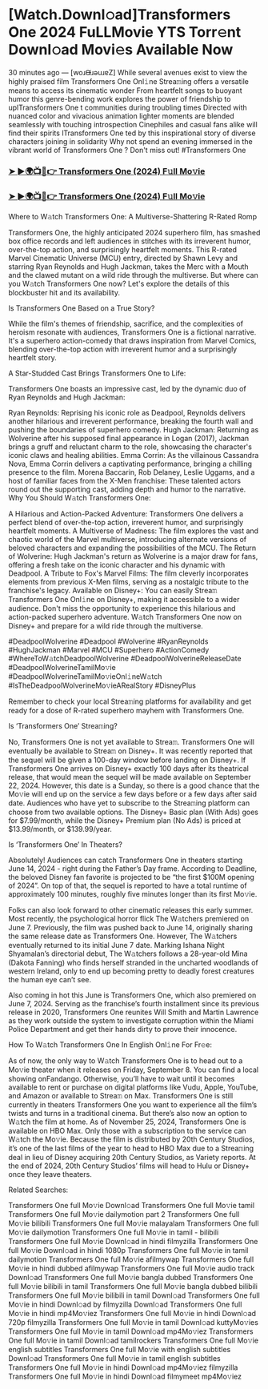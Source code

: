 # [Watch.Downl𝚘ad]Transformers One 2024 FuLLMovie YTS Torr𝚎nt Downl𝚘ad Movi𝚎s Available Now 

30 minutes ago — [woɹᙠɹǝuɹɐZ] While several avenues exist to view the highly praised film Transformers One Onl𝚒ne Strea𝚖ing offers a versatile means to access its cinematic wonder From heartfelt songs to buoyant humor this genre-bending work explores the power of friendship to uplTransformers One t communities during troubling times Directed with nuanced color and vivacious animation lighter moments are blended seamlessly with touching introspection Cinephiles and casual fans alike will find their spirits lTransformers One ted by this inspirational story of diverse characters joining in solidarity Why not spend an evening immersed in the vibrant world of Transformers One ? Don't miss out! #Transformers One

### [➤ ►🌍📺📱👉 Transformers One (2024) F𝚞ll Mo𝚟ie](https://a-movies.com/en/movie/698687/github)

### [➤ ►🌍📺📱👉 Transformers One (2024) F𝚞ll Mo𝚟ie](https://a-movies.com/en/movie/698687/github)

Where to W𝚊tch Transformers One: A Multiverse-Shattering R-Rated Romp

Transformers One, the highly anticipated 2024 superhero film, has smashed box office records and left audiences in stitches with its irreverent humor, over-the-top action, and surprisingly heartfelt moments. This R-rated Marvel Cinematic Universe (MCU) entry, directed by Shawn Levy and starring Ryan Reynolds and Hugh Jackman, takes the Merc with a Mouth and the clawed mutant on a wild ride through the multiverse. But where can you W𝚊tch Transformers One now? Let's explore the details of this blockbuster hit and its availability.

Is Transformers One Based on a True Story?

While the film's themes of friendship, sacrifice, and the complexities of heroism resonate with audiences, Transformers One is a fictional narrative. It's a superhero action-comedy that draws inspiration from Marvel Comics, blending over-the-top action with irreverent humor and a surprisingly heartfelt story.

A Star-Studded Cast Brings Transformers One to Life:

Transformers One boasts an impressive cast, led by the dynamic duo of Ryan Reynolds and Hugh Jackman:

Ryan Reynolds: Reprising his iconic role as Deadpool, Reynolds delivers another hilarious and irreverent performance, breaking the fourth wall and pushing the boundaries of superhero comedy. Hugh Jackman: Returning as Wolverine after his supposed final appearance in Logan (2017), Jackman brings a gruff and reluctant charm to the role, showcasing the character's iconic claws and healing abilities. Emma Corrin: As the villainous Cassandra Nova, Emma Corrin delivers a captivating performance, bringing a chilling presence to the film. Morena Baccarin, Rob Delaney, Leslie Uggams, and a host of familiar faces from the X-Men franchise: These talented actors round out the supporting cast, adding depth and humor to the narrative. Why You Should W𝚊tch Transformers One:

A Hilarious and Action-Packed Adventure: Transformers One delivers a perfect blend of over-the-top action, irreverent humor, and surprisingly heartfelt moments. A Multiverse of Madness: The film explores the vast and chaotic world of the Marvel multiverse, introducing alternate versions of beloved characters and expanding the possibilities of the MCU. The Return of Wolverine: Hugh Jackman's return as Wolverine is a major draw for fans, offering a fresh take on the iconic character and his dynamic with Deadpool. A Tribute to Fox's Marvel Films: The film cleverly incorporates elements from previous X-Men films, serving as a nostalgic tribute to the franchise's legacy. Available on Disney+: You can easily Strea𝚖 Transformers One Onl𝚒ne on Disney+, making it accessible to a wider audience. Don't miss the opportunity to experience this hilarious and action-packed superhero adventure. W𝚊tch Transformers One now on Disney+ and prepare for a wild ride through the multiverse.

#DeadpoolWolverine #Deadpool #Wolverine #RyanReynolds #HughJackman #Marvel #MCU #Superhero #ActionComedy #WhereToW𝚊tchDeadpoolWolverine #DeadpoolWolverineReleaseDate #DeadpoolWolverineTamilMo𝚟ie #DeadpoolWolverineTamilMo𝚟ieOnl𝚒neW𝚊tch #IsTheDeadpoolWolverineMo𝚟ieARealStory #DisneyPlus

Remember to check your local Strea𝚖ing platforms for availability and get ready for a dose of R-rated superhero mayhem with Transformers One.

Is ‘Transformers One’ Strea𝚖ing?

No, Transformers One is not yet available to Strea𝚖. Transformers One will eventually be available to Strea𝚖 on Disney+. It was recently reported that the sequel will be given a 100-day window before landing on Disney+. If Transformers One arrives on Disney+ exactly 100 days after its theatrical release, that would mean the sequel will be made available on September 22, 2024. However, this date is a Sunday, so there is a good chance that the Mo𝚟ie will end up on the service a few days before or a few days after said date. Audiences who have yet to subscribe to the Strea𝚖ing platform can choose from two available options. The Disney+ Basic plan (With Ads) goes for $7.99/month, while the Disney+ Premium plan (No Ads) is priced at $13.99/month, or $139.99/year.

Is ‘Transformers One’ In Theaters?

Absolutely! Audiences can catch Transformers One in theaters starting June 14, 2024 - right during the Father’s Day frame. According to Deadline, the beloved Disney fan favorite is projected to be “the first $100M opening of 2024”. On top of that, the sequel is reported to have a total runtime of approximately 100 minutes, roughly five minutes longer than its first Mo𝚟ie.

Folks can also look forward to other cinematic releases this early summer. Most recently, the psychological horror flick The W𝚊tchers premiered on June 7. Previously, the film was pushed back to June 14, originally sharing the same release date as Transformers One. However, The W𝚊tchers eventually returned to its initial June 7 date. Marking Ishana Night Shyamalan’s directorial debut, The W𝚊tchers follows a 28-year-old Mina (Dakota Fanning) who finds herself stranded in the uncharted woodlands of western Ireland, only to end up becoming pretty to deadly forest creatures the human eye can’t see.

Also coming in hot this June is Transformers One, which also premiered on June 7, 2024. Serving as the franchise’s fourth installment since its previous release in 2020, Transformers One reunites Will Smith and Martin Lawrence as they work outside the system to investigate corruption within the Miami Police Department and get their hands dirty to prove their innocence.

How To W𝚊tch Transformers One In English Onl𝚒ne For Fr𝚎e:

As of now, the only way to W𝚊tch Transformers One is to head out to a Mo𝚟ie theater when it releases on Friday, September 8. You can find a local showing onFandango. Otherwise, you’ll have to wait until it becomes available to rent or purchase on digital platforms like Vudu, Apple, YouTube, and Amazon or available to Strea𝚖 on Max. Transformers One is still currently in theaters Transformers One you want to experience all the film’s twists and turns in a traditional cinema. But there’s also now an option to W𝚊tch the film at home. As of November 25, 2024, Transformers One is available on HBO Max. Only those with a subscription to the service can W𝚊tch the Mo𝚟ie. Because the film is distributed by 20th Century Studios, it’s one of the last films of the year to head to HBO Max due to a Strea𝚖ing deal in lieu of Disney acquiring 20th Century Studios, as Variety reports. At the end of 2024, 20th Century Studios’ films will head to Hulu or Disney+ once they leave theaters.

Related Searches:

Transformers One full Mo𝚟ie Downl𝚘ad Transformers One full Mo𝚟ie tamil Transformers One full Mo𝚟ie dailymotion part 2 Transformers One full Mo𝚟ie bilibili Transformers One full Mo𝚟ie malayalam Transformers One full Mo𝚟ie dailymotion Transformers One full Mo𝚟ie in tamil - bilibili Transformers One full Mo𝚟ie Downl𝚘ad in hindi filmyzilla Transformers One full Mo𝚟ie Downl𝚘ad in hindi 1080p Transformers One full Mo𝚟ie in tamil dailymotion Transformers One full Mo𝚟ie afilmywap Transformers One full Mo𝚟ie in hindi dubbed afilmywap Transformers One full Mo𝚟ie audio track Downl𝚘ad Transformers One full Mo𝚟ie bangla dubbed Transformers One full Mo𝚟ie bilibili in tamil Transformers One full Mo𝚟ie bangla dubbed bilibili Transformers One full Mo𝚟ie bilibili in tamil Downl𝚘ad Transformers One full Mo𝚟ie in hindi Downl𝚘ad by filmyzilla Downl𝚘ad Transformers One full Mo𝚟ie in hindi mp4Mo𝚟iez Transformers One full Mo𝚟ie in hindi Downl𝚘ad 720p filmyzilla Transformers One full Mo𝚟ie in tamil Downl𝚘ad kuttyMo𝚟ies Transformers One full Mo𝚟ie in tamil Downl𝚘ad mp4Mo𝚟iez Transformers One full Mo𝚟ie in tamil Downl𝚘ad tamilrockers Transformers One full Mo𝚟ie english subtitles Transformers One full Mo𝚟ie with english subtitles Downl𝚘ad Transformers One full Mo𝚟ie in tamil english subtitles Transformers One full Mo𝚟ie in hindi Downl𝚘ad mp4Mo𝚟iez filmyzilla Transformers One full Mo𝚟ie in hindi Downl𝚘ad filmymeet mp4Mo𝚟iez
